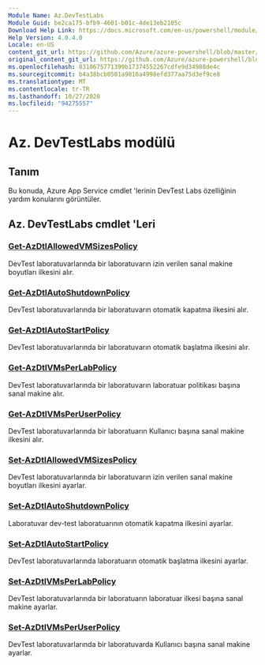```yaml
---
Module Name: Az.DevTestLabs
Module Guid: be2ca175-bfb9-4601-b01c-4de13eb2105c
Download Help Link: https://docs.microsoft.com/en-us/powershell/module/az.devtestlabs
Help Version: 4.0.4.0
Locale: en-US
content_git_url: https://github.com/Azure/azure-powershell/blob/master/src/DevTestLabs/DevTestLabs/help/Az.DevTestLabs.md
original_content_git_url: https://github.com/Azure/azure-powershell/blob/master/src/DevTestLabs/DevTestLabs/help/Az.DevTestLabs.md
ms.openlocfilehash: 8310675771399b17374552267cdfe9d34988de4c
ms.sourcegitcommit: b4a38bcb0501a9016a4998efd377aa75d3ef9ce8
ms.translationtype: MT
ms.contentlocale: tr-TR
ms.lasthandoff: 10/27/2020
ms.locfileid: "94275557"
---
```

# Az. DevTestLabs modülü
## Tanım
Bu konuda, Azure App Service cmdlet 'lerinin DevTest Labs özelliğinin yardım konularını görüntüler.

## Az. DevTestLabs cmdlet 'Leri
### [Get-AzDtlAllowedVMSizesPolicy](Get-AzDtlAllowedVMSizesPolicy.md)
DevTest laboratuvarlarında bir laboratuvarın izin verilen sanal makine boyutları ilkesini alır.

### [Get-AzDtlAutoShutdownPolicy](Get-AzDtlAutoShutdownPolicy.md)
DevTest laboratuvarlarında bir laboratuvarın otomatik kapatma ilkesini alır.

### [Get-AzDtlAutoStartPolicy](Get-AzDtlAutoStartPolicy.md)
DevTest laboratuvarlarında bir laboratuvarın otomatik başlatma ilkesini alır.

### [Get-AzDtlVMsPerLabPolicy](Get-AzDtlVMsPerLabPolicy.md)
DevTest laboratuvarlarında bir laboratuvarın laboratuar politikası başına sanal makine alır.

### [Get-AzDtlVMsPerUserPolicy](Get-AzDtlVMsPerUserPolicy.md)
DevTest laboratuvarlarında bir laboratuarın Kullanıcı başına sanal makine ilkesini alır.

### [Set-AzDtlAllowedVMSizesPolicy](Set-AzDtlAllowedVMSizesPolicy.md)
DevTest laboratuvarlarında bir laboratuvarın izin verilen sanal makine boyutları ilkesini ayarlar.

### [Set-AzDtlAutoShutdownPolicy](Set-AzDtlAutoShutdownPolicy.md)
Laboratuvar dev-test laboratuarının otomatik kapatma ilkesini ayarlar.

### [Set-AzDtlAutoStartPolicy](Set-AzDtlAutoStartPolicy.md)
DevTest laboratuvarlarında laboratuarın otomatik başlatma ilkesini ayarlar.

### [Set-AzDtlVMsPerLabPolicy](Set-AzDtlVMsPerLabPolicy.md)
DevTest laboratuvarlarında bir laboratuarın laboratuar ilkesi başına sanal makine ayarlar.

### [Set-AzDtlVMsPerUserPolicy](Set-AzDtlVMsPerUserPolicy.md)
DevTest laboratuvarlarında bir laboratuvarda Kullanıcı başına sanal makine ayarlar.

